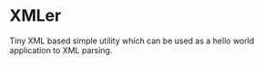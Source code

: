 XMLer
=====

Tiny XML based simple utility which can be used as a hello world application to XML parsing.
